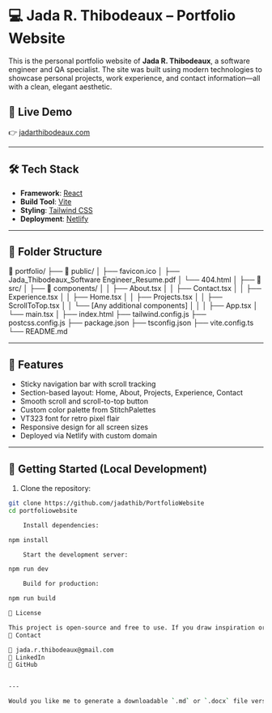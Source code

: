 # 💻 Jada R. Thibodeaux – Portfolio Website

This is the personal portfolio website of **Jada R. Thibodeaux**, a software engineer and QA specialist. The site was built using modern technologies to showcase personal projects, work experience, and contact information—all with a clean, elegant aesthetic.

## 🚀 Live Demo

👉 [jadarthibodeaux.com](https://www.jadarthibodeaux.com)

---

## 🛠 Tech Stack

- **Framework**: [React](https://react.dev/)
- **Build Tool**: [Vite](https://vitejs.dev/)
- **Styling**: [Tailwind CSS](https://tailwindcss.com/)
- **Deployment**: [Netlify](https://www.netlify.com/)

---

## 📁 Folder Structure
📁 portfolio/
├── 📁 public/
│   ├── favicon.ico
│   ├── Jada_Thibodeaux_Software Engineer_Resume.pdf
│   └── 404.html
│
├── 📁 src/
│   ├── 📁 components/
│   │   ├── About.tsx
│   │   ├── Contact.tsx
│   │   ├── Experience.tsx
│   │   ├── Home.tsx
│   │   ├── Projects.tsx
│   │   ├── ScrollToTop.tsx
│   │   └── [Any additional components]
│   │
│   ├── App.tsx
│   └── main.tsx
│
├── index.html
├── tailwind.config.js
├── postcss.config.js
├── package.json
├── tsconfig.json
├── vite.config.ts
└── README.md


---

## 📸 Features

- Sticky navigation bar with scroll tracking
- Section-based layout: Home, About, Projects, Experience, Contact
- Smooth scroll and scroll-to-top button
- Custom color palette from StitchPalettes
- VT323 font for retro pixel flair
- Responsive design for all screen sizes
- Deployed via Netlify with custom domain

---

## 🧪 Getting Started (Local Development)

1. Clone the repository:

```bash
git clone https://github.com/jadathib/PortfolioWebsite
cd portfoliowebsite

    Install dependencies:

npm install

    Start the development server:

npm run dev

    Build for production:

npm run build

📝 License

This project is open-source and free to use. If you draw inspiration or reuse components, a shoutout or credit is appreciated 💕
🤝 Contact

📧 jada.r.thibodeaux@gmail.com
🔗 LinkedIn
🐙 GitHub


---

Would you like me to generate a downloadable `.md` or `.docx` file version
